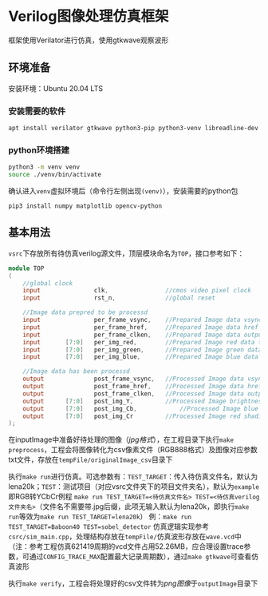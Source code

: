 # Verilog图像处理仿真框架

框架使用Verilator进行仿真，使用gtkwave观察波形

## 环境准备

安装环境：Ubuntu 20.04 LTS

### 安装需要的软件
```bash
apt install verilator gtkwave python3-pip python3-venv libreadline-dev
```

### python环境搭建

```bash
python3 -m venv venv
source ./venv/bin/activate
```

确认进入`venv`虚拟环境后（命令行左侧出现`(venv)`），安装需要的python包
```
pip3 install numpy matplotlib opencv-python
```

## 基本用法
`vsrc`下存放所有待仿真verilog源文件，顶层模块命名为`TOP`，接口参考如下：
```verilog
module TOP
(
	//global clock
	input				clk,  				//cmos video pixel clock
	input				rst_n,				//global reset

	//Image data prepred to be processd
	input				per_frame_vsync,	//Prepared Image data vsync valid signal
	input				per_frame_href,		//Prepared Image data href vaild  signal
	input				per_frame_clken,	//Prepared Image data output/capture enable clock
	input		[7:0]	per_img_red,		//Prepared Image red data to be processed
	input		[7:0]	per_img_green,		//Prepared Image green data to be processed
	input		[7:0]	per_img_blue,		//Prepared Image blue data to be processed

	//Image data has been processd
	output				post_frame_vsync,	//Processed Image data vsync valid signal
	output				post_frame_href,	//Processed Image data href vaild  signal
	output				post_frame_clken,	//Processed Image data output/capture enable clock
	output		[7:0]	post_img_Y,			//Processed Image brightness output
	output		[7:0]	post_img_Cb,			//Processed Image blue shading output
	output		[7:0]	post_img_Cr			//Processed Image red shading output
);
```

在inputImage中准备好待处理的图像（*jpg格式*），在工程目录下执行`make preprocess`，工程会将图像转化为csv像素文件（RGB888格式）及图像对应参数txt文件，存放在`tempFile/originalImage_csv`目录下

执行`make run`进行仿真。可选参数有：`TEST_TARGET`：传入待仿真文件名，默认为lena20k；`TEST`：测试项目（对应vsrc文件夹下的项目文件夹名），默认为`example`即RGB转YCbCr例程
`make run TEST_TARGET=<待仿真文件名> TEST=<待仿真verilog文件夹名>`（文件名不需要带.jpg后缀，此项无输入默认为lena20k，即执行`make run`等效为`make run TEST_TARGET=lena20k`）
例：`make run TEST_TARGET=Baboon40 TEST=sobel_detector`
仿真逻辑实现参考`csrc/sim_main.cpp`，处理结构存放在`tempFile/`仿真波形存放在`wave.vcd`中（注：参考工程仿真621419周期的vcd文件占用52.26MB，应合理设置trace参数，可通过`CONFIG_TRACE_MAX`配置最大记录周期数），通过`make gtkwave`可查看仿真波形

执行`make verify`，工程会将处理好的csv文件转为*png图像*于`outputImage`目录下